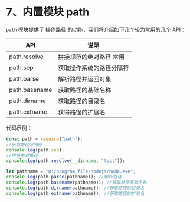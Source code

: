 # 7、内置模块 path

`path` 模块提供了 操作路径 的功能，我们将介绍如下几个较为常用的几个 API：

| API           | 说明                     |
| ------------- | ------------------------ |
| path.resolve  | 拼接规范的绝对路径 常用  |
| path.sep      | 获取操作系统的路径分隔符 |
| path.parse    | 解析路径并返回对象       |
| path.basename | 获取路径的基础名称       |
| path.dirname  | 获取路径的目录名         |
| path.extname  | 获得路径的扩展名         |

代码示例：

```js
const path = require("path");
//获取路径分隔符
console.log(path.sep);
//拼接绝对路径
console.log(path.resolve(__dirname, "test"));

let pathname = "D:/program file/nodejs/node.exe";
console.log(path.parse(pathname)); //解析路径
console.log(path.basename(pathname)); //获取路径基础名称
console.log(path.dirname(pathname)); //获取路径的目录名
console.log(path.extname(pathname)); //获取路径的扩展名
```
